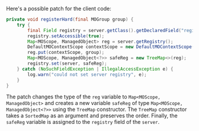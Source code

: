 Here's a possible patch for the client code:

```java
private void registerHard(final MOGroup group) {
    try {
        final Field registry = server.getClass().getDeclaredField("registry");
        registry.setAccessible(true);
        Map<MOScope, ManagedObject> reg = server.getRegistry();
        DefaultMOContextScope contextScope = new DefaultMOContextScope(new OctetString(""), group.getScope());
        reg.put(contextScope, group);
        Map<MOScope, ManagedObject<?>> safeReg = new TreeMap<>(reg);
        registry.set(server, safeReg);
    } catch (NoSuchFieldException | IllegalAccessException e) {
        log.warn("could not set server registry", e);
    }
}
```

The patch changes the type of the `reg` variable to `Map<MOScope, ManagedObject>` and creates a new variable `safeReg` of type `Map<MOScope, ManagedObject<?>>` using the `TreeMap` constructor. The `TreeMap` constructor takes a `SortedMap` as an argument and preserves the order. Finally, the `safeReg` variable is assigned to the `registry` field of the `server`.